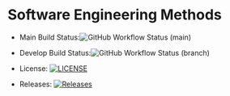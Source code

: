 # Software Engineering Methods
* Main Build Status:![GitHub Workflow Status (main)](https://img.shields.io/github/actions/workflow/status/kaungmyat128/Lab1/main.yml?branch=main)

* Develop Build Status:![GitHub Workflow Status (branch)](https://img.shields.io/github/actions/workflow/status/kaungmyat128/Lab1/main.yml?branch=develop)

* License: [![LICENSE](https://img.shields.io/github/license/kaungmyat128/Lab1.svg?style=flat-square)](https://github.com/kaungmyat128/Lab1/master/LICENSE)

* Releases: [![Releases](https://img.shields.io/github/release/kaungmyat128/Lab1/all.svg?style=flat-square)](https://github.com/kaungmyat128/Lab1/releases)
